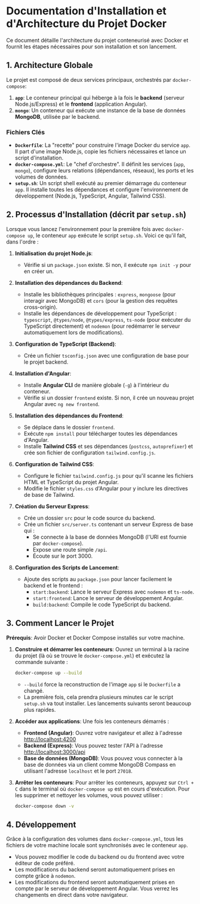 # Documentation d'Installation et d'Architecture du Projet Docker

Ce document détaille l'architecture du projet conteneurisé avec Docker et fournit les étapes nécessaires pour son installation et son lancement.

## 1. Architecture Globale

Le projet est composé de deux services principaux, orchestrés par `docker-compose`:

1.  **`app`**: Le conteneur principal qui héberge à la fois le **backend** (serveur Node.js/Express) et le **frontend** (application Angular).
2.  **`mongo`**: Un conteneur qui exécute une instance de la base de données **MongoDB**, utilisée par le backend.

### Fichiers Clés

-   **`Dockerfile`**: La "recette" pour construire l'image Docker du service `app`. Il part d'une image Node.js, copie les fichiers nécessaires et lance un script d'installation.
-   **`docker-compose.yml`**: Le "chef d'orchestre". Il définit les services (`app`, `mongo`), configure leurs relations (dépendances, réseaux), les ports et les volumes de données.
-   **`setup.sh`**: Un script shell exécuté au premier démarrage du conteneur `app`. Il installe toutes les dépendances et configure l'environnement de développement (Node.js, TypeScript, Angular, Tailwind CSS).

## 2. Processus d'Installation (décrit par `setup.sh`)

Lorsque vous lancez l'environnement pour la première fois avec `docker-compose up`, le conteneur `app` exécute le script `setup.sh`. Voici ce qu'il fait, dans l'ordre :

1.  **Initialisation du projet Node.js**:
    -   Vérifie si un `package.json` existe. Si non, il exécute `npm init -y` pour en créer un.

2.  **Installation des dépendances du Backend**:
    -   Installe les bibliothèques principales : `express`, `mongoose` (pour interagir avec MongoDB) et `cors` (pour la gestion des requêtes cross-origin).
    -   Installe les dépendances de développement pour TypeScript : `typescript`, `@types/node`, `@types/express`, `ts-node` (pour exécuter du TypeScript directement) et `nodemon` (pour redémarrer le serveur automatiquement lors de modifications).

3.  **Configuration de TypeScript (Backend)**:
    -   Crée un fichier `tsconfig.json` avec une configuration de base pour le projet backend.

4.  **Installation d'Angular**:
    -   Installe **Angular CLI** de manière globale (`-g`) à l'intérieur du conteneur.
    -   Vérifie si un dossier `frontend` existe. Si non, il crée un nouveau projet Angular avec `ng new frontend`.

5.  **Installation des dépendances du Frontend**:
    -   Se déplace dans le dossier `frontend`.
    -   Exécute `npm install` pour télécharger toutes les dépendances d'Angular.
    -   Installe **Tailwind CSS** et ses dépendances (`postcss`, `autoprefixer`) et crée son fichier de configuration `tailwind.config.js`.

6.  **Configuration de Tailwind CSS**:
    -   Configure le fichier `tailwind.config.js` pour qu'il scanne les fichiers HTML et TypeScript du projet Angular.
    -   Modifie le fichier `styles.css` d'Angular pour y inclure les directives de base de Tailwind.

7.  **Création du Serveur Express**:
    -   Crée un dossier `src` pour le code source du backend.
    -   Crée un fichier `src/server.ts` contenant un serveur Express de base qui :
        -   Se connecte à la base de données MongoDB (l'URI est fournie par `docker-compose`).
        -   Expose une route simple `/api`.
        -   Écoute sur le port 3000.

8.  **Configuration des Scripts de Lancement**:
    -   Ajoute des scripts au `package.json` pour lancer facilement le backend et le frontend :
        -   `start:backend`: Lance le serveur Express avec `nodemon` et `ts-node`.
        -   `start:frontend`: Lance le serveur de développement Angular.
        -   `build:backend`: Compile le code TypeScript du backend.

## 3. Comment Lancer le Projet

**Prérequis**: Avoir Docker et Docker Compose installés sur votre machine.

1.  **Construire et démarrer les conteneurs**:
    Ouvrez un terminal à la racine du projet (là où se trouve le `docker-compose.yml`) et exécutez la commande suivante :

    ```bash
    docker-compose up --build
    ```

    -   `--build` force la reconstruction de l'image `app` si le `Dockerfile` a changé.
    -   La première fois, cela prendra plusieurs minutes car le script `setup.sh` va tout installer. Les lancements suivants seront beaucoup plus rapides.

2.  **Accéder aux applications**:
    Une fois les conteneurs démarrés :
    -   **Frontend (Angular)**: Ouvrez votre navigateur et allez à l'adresse [http://localhost:4200](http://localhost:4200)
    -   **Backend (Express)**: Vous pouvez tester l'API à l'adresse [http://localhost:3000/api](http://localhost:3000/api)
    -   **Base de données (MongoDB)**: Vous pouvez vous connecter à la base de données via un client comme MongoDB Compass en utilisant l'adresse `localhost` et le port `27018`.

3.  **Arrêter les conteneurs**:
    Pour arrêter les conteneurs, appuyez sur `Ctrl + C` dans le terminal où `docker-compose up` est en cours d'exécution. Pour les supprimer et nettoyer les volumes, vous pouvez utiliser :

    ```bash
    docker-compose down -v
    ```

## 4. Développement

Grâce à la configuration des volumes dans `docker-compose.yml`, tous les fichiers de votre machine locale sont synchronisés avec le conteneur `app`.

-   Vous pouvez modifier le code du backend ou du frontend avec votre éditeur de code préféré.
-   Les modifications du backend seront automatiquement prises en compte grâce à `nodemon`.
-   Les modifications du frontend seront automatiquement prises en compte par le serveur de développement Angular. Vous verrez les changements en direct dans votre navigateur.